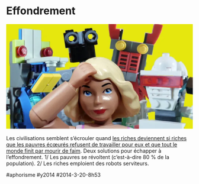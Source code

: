 # Effondrement

![](_i/robots.webp)

Les civilisations semblent s’écrouler quand [les riches deviennent si riches que les pauvres écœurés refusent de travailler pour eux et que tout le monde finit par mourir de faim](http://www.theguardian.com/environment/earth-insight/2014/mar/14/nasa-civilisation-irreversible-collapse-study-scientists). Deux solutions pour échapper à l’effondrement. 1/ Les pauvres se révoltent (c’est-à-dire 80 % de la population). 2/ Les riches emploient des robots serviteurs.



#aphorisme #y2014 #2014-3-20-8h53
